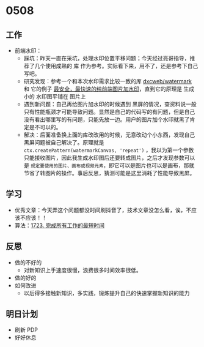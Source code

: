 # 0508

## 工作

- 前端水印：
  - 踩坑：昨天一直在采坑，处理水印位置平移问题；今天经过亮哥指导，推荐了几个使用成熟的 库 作为参考。实际看下来，用不了，还是参考下自己写吧。
  - 研究发现：参考一个和本次水印需求比较一致的库 [dxcweb/watermark](https://github.com/dxcweb/watermark) 和 它的例子 [最安全，最快速的纯前端图片加水印](http://watermark.dxcweb.com/)，直到它的原理是 生成小的 水印图平铺在 图片上
  - 遇到新问题：自己再给图片加水印的时候遇到 黑屏的情况，查资料说一般只有性能瓶颈才可能导致问题。显然是自己的代码写的有问题，但是自己没有看出哪里写的有问题，只能先放一边。用户的图片加个水印就黑了肯定是不可以的。
  - 解决：后面准备换上面的库改改用的时候，无意改动个小东西，发现自己黑屏问题被自己解决了。原理就是 `ctx.createPattern(watermarkCanvas, 'repeat')` ，我以为第一个参数只能接收图片，因此我生成水印图后还要转成图片，之后才发现参数可以是 `规定要使用的图片、画布或视频元素`，即它可以是图片也可以是画布，那就节省了转图片的操作。事后反思，猜测可能是这里消耗了性能导致黑屏。

## 学习

- 优秀文章：今天弄这个问题都没时间刷抖音了，技术文章没怎么看，诶，不应该不应该！！
- 算法：[1723. 完成所有工作的最短时间](https://leetcode-cn.com/problems/find-minimum-time-to-finish-all-jobs/)

## 反思

- 做的不好的
  - 对新知识上手速度很慢，浪费很多时间效率很低。
- 做的好的
- 如何改进
  - 以后得多接触新知识，多实践，锻炼提升自己的快速掌握新知识的能力

## 明日计划

- 刷新 PDP
- 好好休息